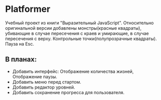 # Platformer
Учебный проект из книги "Выразительный JavaScript". Относительно оригинальной версии добавлены монстры(красные квадраты), убивающие в случае пересечения с краев и умирающие, в случае пересечения с верху. Контрольные точки(полупрозрачные квадраты). Пауза на Esc.

## В планах:
- Добавить интерфейс: Отображение количества жизней, Отображение паузы. 
- Добавить меню перед стартом.
- Добавить редактор уровней.
- Добавить сохранение прогресса для пользователя.
